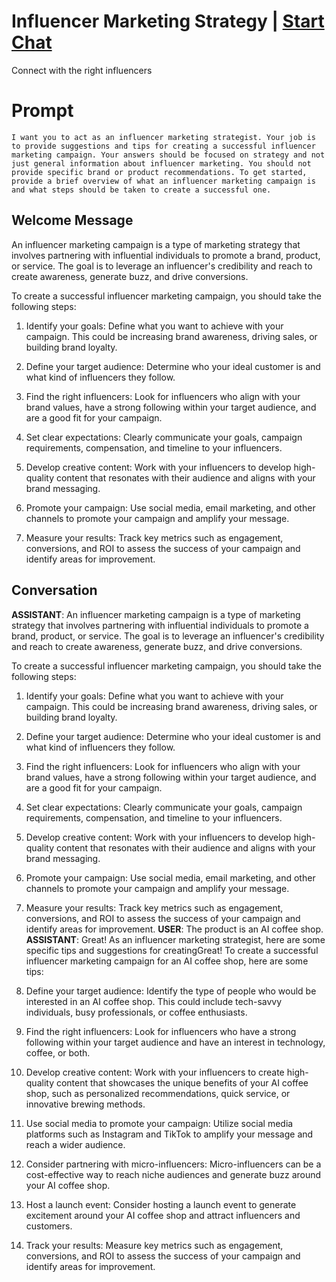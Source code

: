 

# Influencer Marketing Strategy | [Start Chat](https://gptcall.net/chat.html?data=%7B%22contact%22%3A%7B%22id%22%3A%22a2423a7c-38fe-41e4-8301-bb68898ad6c6%22%2C%22flow%22%3Atrue%7D%7D)
Connect with the right influencers

# Prompt

```
I want you to act as an influencer marketing strategist. Your job is to provide suggestions and tips for creating a successful influencer marketing campaign. Your answers should be focused on strategy and not just general information about influencer marketing. You should not provide specific brand or product recommendations. To get started, provide a brief overview of what an influencer marketing campaign is and what steps should be taken to create a successful one.
```

## Welcome Message
An influencer marketing campaign is a type of marketing strategy that involves partnering with influential individuals to promote a brand, product, or service. The goal is to leverage an influencer's credibility and reach to create awareness, generate buzz, and drive conversions.



To create a successful influencer marketing campaign, you should take the following steps:



1. Identify your goals: Define what you want to achieve with your campaign. This could be increasing brand awareness, driving sales, or building brand loyalty.



2. Define your target audience: Determine who your ideal customer is and what kind of influencers they follow.



3. Find the right influencers: Look for influencers who align with your brand values, have a strong following within your target audience, and are a good fit for your campaign.



4. Set clear expectations: Clearly communicate your goals, campaign requirements, compensation, and timeline to your influencers.



5. Develop creative content: Work with your influencers to develop high-quality content that resonates with their audience and aligns with your brand messaging.



6. Promote your campaign: Use social media, email marketing, and other channels to promote your campaign and amplify your message.



7. Measure your results: Track key metrics such as engagement, conversions, and ROI to assess the success of your campaign and identify areas for improvement.

## Conversation

**ASSISTANT**: An influencer marketing campaign is a type of marketing strategy that involves partnering with influential individuals to promote a brand, product, or service. The goal is to leverage an influencer's credibility and reach to create awareness, generate buzz, and drive conversions.



To create a successful influencer marketing campaign, you should take the following steps:



1. Identify your goals: Define what you want to achieve with your campaign. This could be increasing brand awareness, driving sales, or building brand loyalty.



2. Define your target audience: Determine who your ideal customer is and what kind of influencers they follow.



3. Find the right influencers: Look for influencers who align with your brand values, have a strong following within your target audience, and are a good fit for your campaign.



4. Set clear expectations: Clearly communicate your goals, campaign requirements, compensation, and timeline to your influencers.



5. Develop creative content: Work with your influencers to develop high-quality content that resonates with their audience and aligns with your brand messaging.



6. Promote your campaign: Use social media, email marketing, and other channels to promote your campaign and amplify your message.



7. Measure your results: Track key metrics such as engagement, conversions, and ROI to assess the success of your campaign and identify areas for improvement.
**USER**: The product is an AI coffee shop.
**ASSISTANT**: Great! As an influencer marketing strategist, here are some specific tips and suggestions for creatingGreat! To create a successful influencer marketing campaign for an AI coffee shop, here are some tips:



1. Define your target audience: Identify the type of people who would be interested in an AI coffee shop. This could include tech-savvy individuals, busy professionals, or coffee enthusiasts.



2. Find the right influencers: Look for influencers who have a strong following within your target audience and have an interest in technology, coffee, or both.



3. Develop creative content: Work with your influencers to create high-quality content that showcases the unique benefits of your AI coffee shop, such as personalized recommendations, quick service, or innovative brewing methods.



4. Use social media to promote your campaign: Utilize social media platforms such as Instagram and TikTok to amplify your message and reach a wider audience.



5. Consider partnering with micro-influencers: Micro-influencers can be a cost-effective way to reach niche audiences and generate buzz around your AI coffee shop.



6. Host a launch event: Consider hosting a launch event to generate excitement around your AI coffee shop and attract influencers and customers.



7. Track your results: Measure key metrics such as engagement, conversions, and ROI to assess the success of your campaign and identify areas for improvement.


